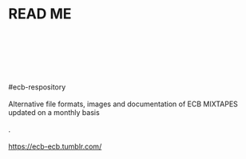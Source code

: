 # READ ME
<br></br>
<br></br>
<br></br>
#ecb-respository
<br></br>
Alternative file formats, images and documentation of ECB MIXTAPES
updated on a monthly basis 
<br></br>
.<br></br>
<url>https://ecb-ecb.tumblr.com/</url>
